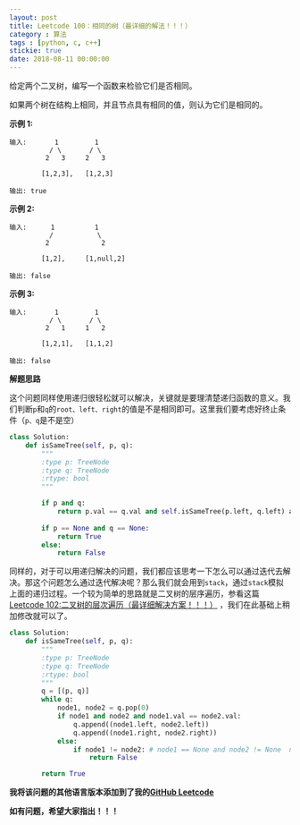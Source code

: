 ```yaml
---
layout: post
title: Leetcode 100：相同的树（最详细的解法！！！）
category : 算法
tags : [python, c, c++]
stickie: true
date: 2018-08-11 00:00:00
---
```


给定两个二叉树，编写一个函数来检验它们是否相同。

如果两个树在结构上相同，并且节点具有相同的值，则认为它们是相同的。

**示例 1:**

```
输入:       1         1
          / \       / \
         2   3     2   3

        [1,2,3],   [1,2,3]

输出: true
```

**示例 2:**

```
输入:      1          1
          /           \
         2             2

        [1,2],     [1,null,2]

输出: false
```

**示例 3:**

```
输入:       1         1
          / \       / \
         2   1     1   2

        [1,2,1],   [1,1,2]

输出: false
```

**解题思路**

这个问题同样使用递归很轻松就可以解决，关键就是要理清楚递归函数的意义。我们判断`p`和`q`的`root、left、right`的值是不是相同即可。这里我们要考虑好终止条件（`p、q`是不是空）

```python
class Solution:
    def isSameTree(self, p, q):
        """
        :type p: TreeNode
        :type q: TreeNode
        :rtype: bool
        """

        if p and q:
            return p.val == q.val and self.isSameTree(p.left, q.left) and self.isSameTree(p.right, q.right)
        
        if p == None and q == None:
            return True
        else:
            return False
```

同样的，对于可以用递归解决的问题，我们都应该思考一下怎么可以通过迭代去解决。那这个问题怎么通过迭代解决呢？那么我们就会用到`stack`，通过`stack`模拟上面的递归过程。一个较为简单的思路就是二叉树的层序遍历，参看这篇[Leetcode 102:二叉树的层次遍历（最详细解决方案！！！）](http://blog.csdn.net/qq_17550379/article/details/80824320)  ，我们在此基础上稍加修改就可以了。

```python
class Solution:
    def isSameTree(self, p, q):
        """
        :type p: TreeNode
        :type q: TreeNode
        :rtype: bool
        """
        q = [(p, q)]
        while q:
            node1, node2 = q.pop(0)
            if node1 and node2 and node1.val == node2.val:
                q.append((node1.left, node2.left))
                q.append((node1.right, node2.right))
            else:
                if node1 != node2: # node1 == None and node2 != None  node1 != None and node2 == None
                    return False

        return True 
```

**我将该问题的其他语言版本添加到了我的[GitHub Leetcode](https://github.com/luliyucoordinate/Leetcode)**

**如有问题，希望大家指出！！！**